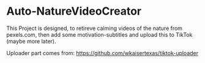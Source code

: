 # Auto-NatureVideoCreator

This Project is designed, to retireve calming videos of the nature from pexels.com,
then add some motivation-subtitles and upload this to TikTok (maybe more later).

Uploader part comes from: https://github.com/wkaisertexas/tiktok-uploader
